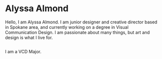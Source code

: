 #  Alyssa Almond
Hello, I am Alyssa Almond. I am junior designer and creative director based in Spokane area, and currently working on a degree in Visual Communication Design. I am passionate about many things, but art and design is what I live for. 

##
I am a VCD Major.